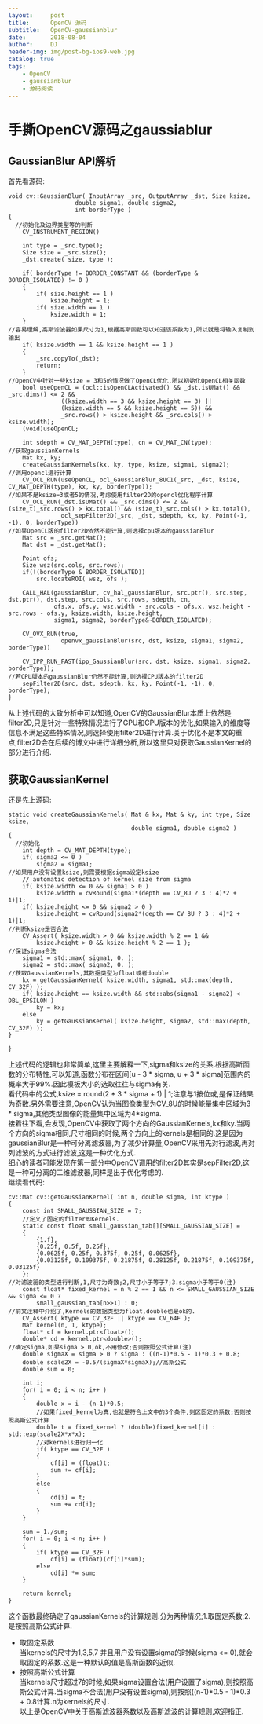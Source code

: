 ```yaml
---
layout:     post
title:      OpenCV 源码
subtitle:   OpenCV-gaussianblur
date:       2018-08-04
author:     DJ
header-img: img/post-bg-ios9-web.jpg
catalog: true
tags:
    - OpenCV
    - gaussianblur
    - 源码阅读
---
```

# 手撕OpenCV源码之gaussiablur
## GaussianBlur API解析           
首先看源码:              
```       
void cv::GaussianBlur( InputArray _src, OutputArray _dst, Size ksize,
                   double sigma1, double sigma2,
                   int borderType )
{
  //初始化及边界类型等的判断
    CV_INSTRUMENT_REGION()

    int type = _src.type();
    Size size = _src.size();
    _dst.create( size, type );

    if( borderType != BORDER_CONSTANT && (borderType & BORDER_ISOLATED) != 0 )
    {
        if( size.height == 1 )
            ksize.height = 1;
        if( size.width == 1 )
            ksize.width = 1;
    }
//容易理解,高斯滤波器如果尺寸为1,根据高斯函数可以知道该系数为1,所以就是将输入复制到输出
    if( ksize.width == 1 && ksize.height == 1 )
    {
        _src.copyTo(_dst);
        return;
    }
//OpenCV中针对一些ksize = 3和5的情况做了OpenCL优化,所以初始化OpenCL相关函数
    bool useOpenCL = (ocl::isOpenCLActivated() && _dst.isUMat() && _src.dims() <= 2 &&
               ((ksize.width == 3 && ksize.height == 3) ||
               (ksize.width == 5 && ksize.height == 5)) &&
               _src.rows() > ksize.height && _src.cols() > ksize.width);
    (void)useOpenCL;

    int sdepth = CV_MAT_DEPTH(type), cn = CV_MAT_CN(type);
//获取gaussianKernels
    Mat kx, ky;
    createGaussianKernels(kx, ky, type, ksize, sigma1, sigma2);
//调用opencl进行计算
    CV_OCL_RUN(useOpenCL, ocl_GaussianBlur_8UC1(_src, _dst, ksize, CV_MAT_DEPTH(type), kx, ky, borderType));
//如果不是ksize=3或者5的情况,考虑使用filter2D的opencl优化程序计算
    CV_OCL_RUN(_dst.isUMat() && _src.dims() <= 2 && (size_t)_src.rows() > kx.total() && (size_t)_src.cols() > kx.total(),
               ocl_sepFilter2D(_src, _dst, sdepth, kx, ky, Point(-1, -1), 0, borderType))
//如果OpenCL版的filter2D依然不能计算,则选择cpu版本的gaussianBlur
    Mat src = _src.getMat();
    Mat dst = _dst.getMat();

    Point ofs;
    Size wsz(src.cols, src.rows);
    if(!(borderType & BORDER_ISOLATED))
        src.locateROI( wsz, ofs );

    CALL_HAL(gaussianBlur, cv_hal_gaussianBlur, src.ptr(), src.step, dst.ptr(), dst.step, src.cols, src.rows, sdepth, cn,
             ofs.x, ofs.y, wsz.width - src.cols - ofs.x, wsz.height - src.rows - ofs.y, ksize.width, ksize.height,
             sigma1, sigma2, borderType&~BORDER_ISOLATED);

    CV_OVX_RUN(true,
               openvx_gaussianBlur(src, dst, ksize, sigma1, sigma2, borderType))

    CV_IPP_RUN_FAST(ipp_GaussianBlur(src, dst, ksize, sigma1, sigma2, borderType));
//若CPU版本的gaussianBlur仍然不能计算,则选择CPU版本的filter2D
    sepFilter2D(src, dst, sdepth, kx, ky, Point(-1, -1), 0, borderType);
}       
```              
从上述代码的大致分析中可以知道,OpenCV的GaussianBlur本质上依然是filter2D,只是针对一些特殊情况进行了GPU和CPU版本的优化,如果输入的维度等信息不满足这些特殊情况,则选择使用filter2D进行计算.关于优化不是本文的重点,filter2D会在后续的博文中进行详细分析,所以这里只对获取GaussianKernel的部分进行介绍.                  
## 获取GaussianKernel        
还是先上源码:             
```       
static void createGaussianKernels( Mat & kx, Mat & ky, int type, Size ksize,
                                   double sigma1, double sigma2 )
{
  //初始化
    int depth = CV_MAT_DEPTH(type);
    if( sigma2 <= 0 )
        sigma2 = sigma1;
//如果用户没有设置ksize,则需要根据sigma设定ksize
    // automatic detection of kernel size from sigma
    if( ksize.width <= 0 && sigma1 > 0 )
        ksize.width = cvRound(sigma1*(depth == CV_8U ? 3 : 4)*2 + 1)|1;
    if( ksize.height <= 0 && sigma2 > 0 )
        ksize.height = cvRound(sigma2*(depth == CV_8U ? 3 : 4)*2 + 1)|1;
//判断ksize是否合法
    CV_Assert( ksize.width > 0 && ksize.width % 2 == 1 &&
        ksize.height > 0 && ksize.height % 2 == 1 );
//保证sigma合法
    sigma1 = std::max( sigma1, 0. );
    sigma2 = std::max( sigma2, 0. );
//获取GaussianKernels,其数据类型为float或者double
    kx = getGaussianKernel( ksize.width, sigma1, std::max(depth, CV_32F) );
    if( ksize.height == ksize.width && std::abs(sigma1 - sigma2) < DBL_EPSILON )
        ky = kx;
    else
        ky = getGaussianKernel( ksize.height, sigma2, std::max(depth, CV_32F) );
}

}            
```
上述代码的逻辑也非常简单,这里主要解释一下,sigma和ksize的关系.根据高斯函数的分布特性,可以知道,函数分布在区间[u - 3 * sigma, u + 3 * sigma]范围内的概率大于99%.因此模板大小的选取往往与sigma有关.         
看代码中的公式,ksize = round(2 * 3 * sigma + 1) | 1;注意与1按位或,是保证结果为奇数.另外需要注意,OpenCV认为当图像类型为CV_8U的时候能量集中区域为3 * sigma,其他类型图像的能量集中区域为4*sigma.           
接着往下看,会发现,OpenCV中获取了两个方向的GaussianKernels,kx和ky.当两个方向的sigma相同,尺寸相同的时候,两个方向上的kernels是相同的.这是因为gaussianBlur是一种可分离滤波器,为了减少计算量,OpenCV采用先对行滤波,再对列滤波的方式进行滤波,这是一种优化方式.      
细心的读者可能发现在第一部分中OpenCV调用的filter2D其实是sepFilter2D,这是一种可分离的二维滤波器,同样是出于优化考虑的.           
继续看代码:                  
```             
cv::Mat cv::getGaussianKernel( int n, double sigma, int ktype )
{
    const int SMALL_GAUSSIAN_SIZE = 7;
    //定义了固定的filter即Kernels.
    static const float small_gaussian_tab[][SMALL_GAUSSIAN_SIZE] =
    {
        {1.f},
        {0.25f, 0.5f, 0.25f},
        {0.0625f, 0.25f, 0.375f, 0.25f, 0.0625f},
        {0.03125f, 0.109375f, 0.21875f, 0.28125f, 0.21875f, 0.109375f, 0.03125f}
    };
//对滤波器的类型进行判断,1,尺寸为奇数;2,尺寸小于等于7;3.sigma小于等于0(注)
    const float* fixed_kernel = n % 2 == 1 && n <= SMALL_GAUSSIAN_SIZE && sigma <= 0 ?
        small_gaussian_tab[n>>1] : 0;
//前文注释中介绍了,Kernels的数据类型为float,double也是ok的.
    CV_Assert( ktype == CV_32F || ktype == CV_64F );
    Mat kernel(n, 1, ktype);
    float* cf = kernel.ptr<float>();
    double* cd = kernel.ptr<double>();
//确定sigma,如果sigma > 0,ok,不用修改;否则按照公式计算(注)
    double sigmaX = sigma > 0 ? sigma : ((n-1)*0.5 - 1)*0.3 + 0.8;
    double scale2X = -0.5/(sigmaX*sigmaX);//高斯公式
    double sum = 0;

    int i;
    for( i = 0; i < n; i++ )
    {
        double x = i - (n-1)*0.5;
        //如果fixed_kernel为真,也就是符合上文中的3个条件,则区固定的系数;否则按照高斯公式计算
        double t = fixed_kernel ? (double)fixed_kernel[i] : std::exp(scale2X*x*x);
        //对kernels进行归一化
        if( ktype == CV_32F )
        {
            cf[i] = (float)t;
            sum += cf[i];
        }
        else
        {
            cd[i] = t;
            sum += cd[i];
        }
    }

    sum = 1./sum;
    for( i = 0; i < n; i++ )
    {
        if( ktype == CV_32F )
            cf[i] = (float)(cf[i]*sum);
        else
            cd[i] *= sum;
    }

    return kernel;
}              
```           
这个函数最终确定了gaussianKernels的计算规则.分为两种情况;1.取固定系数;2.是按照高斯公式计算.            
* 取固定系数     
当kernels的尺寸为1,3,5,7 并且用户没有设置sigma的时候(sigma <= 0),就会取固定的系数.这是一种默认的值是高斯函数的近似.            
* 按照高斯公式计算             
当kernels尺寸超过7的时候,如果sigma设置合法(用户设置了sigma),则按照高斯公式计算.当sigma不合法(用户没有设置sigma),则按照((n-1)*0.5 - 1)*0.3 + 0.8计算.n为kernels的尺寸.            
以上是OpenCV中关于高斯滤波器系数以及高斯滤波的计算规则,欢迎指正.
